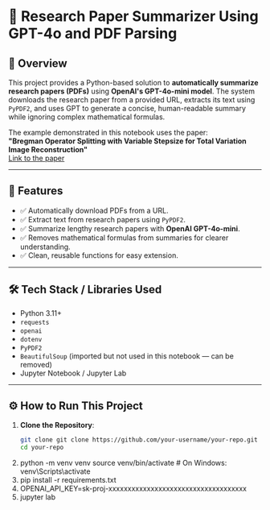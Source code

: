 # 🧠 Research Paper Summarizer Using GPT-4o and PDF Parsing

## 📝 Overview

This project provides a Python-based solution to **automatically summarize research papers (PDFs)** using **OpenAI's GPT-4o-mini model**. The system downloads the research paper from a provided URL, extracts its text using `PyPDF2`, and uses GPT to generate a concise, human-readable summary while ignoring complex mathematical formulas.

The example demonstrated in this notebook uses the paper:  
**"Bregman Operator Splitting with Variable Stepsize for Total Variation Image Reconstruction"**  
[Link to the paper](https://people.clas.ufl.edu/hager/files/BOSVS.pdf)

---

## 🚀 Features

- ✅ Automatically download PDFs from a URL.
- ✅ Extract text from research papers using `PyPDF2`.
- ✅ Summarize lengthy research papers with **OpenAI GPT-4o-mini**.
- ✅ Removes mathematical formulas from summaries for clearer understanding.
- ✅ Clean, reusable functions for easy extension.

---

## 🛠️ Tech Stack / Libraries Used

- Python 3.11+
- `requests`
- `openai`
- `dotenv`
- `PyPDF2`
- `BeautifulSoup` (imported but not used in this notebook — can be removed)
- Jupyter Notebook / Jupyter Lab

---

## ⚙️ How to Run This Project

1. **Clone the Repository**:
   ```bash
   git clone git clone https://github.com/your-username/your-repo.git
   cd your-repo
2. python -m venv venv
source venv/bin/activate  # On Windows: venv\Scripts\activate
3. pip install -r requirements.txt
4. OPENAI_API_KEY=sk-proj-xxxxxxxxxxxxxxxxxxxxxxxxxxxxxxxxxxxx
5. jupyter lab

